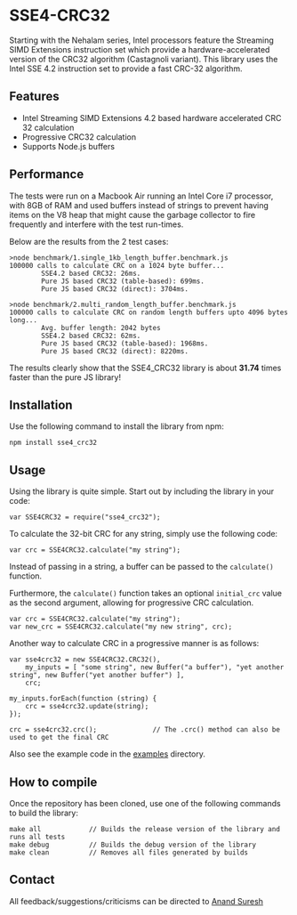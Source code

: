 # SSE4-CRC32

Starting with the Nehalam series, Intel processors feature the Streaming SIMD
Extensions instruction set which provide a hardware-accelerated version of
the CRC32 algorithm (Castagnoli variant). This library uses the Intel SSE 4.2
instruction set to provide a fast CRC-32 algorithm.


## Features

- Intel Streaming SIMD Extensions 4.2 based hardware accelerated CRC 32
calculation
- Progressive CRC32 calculation
- Supports Node.js buffers


## Performance

The tests were run on a Macbook Air running an Intel Core i7 processor, with 8GB
of RAM and used buffers instead of strings to prevent having items on the V8
heap that might cause the garbage collector to fire frequently and interfere
with the test run-times.

Below are the results from the 2 test cases:

    >node benchmark/1.single_1kb_length_buffer.benchmark.js
    100000 calls to calculate CRC on a 1024 byte buffer...
            SSE4.2 based CRC32: 26ms.
            Pure JS based CRC32 (table-based): 699ms.
            Pure JS based CRC32 (direct): 3704ms.

    >node benchmark/2.multi_random_length_buffer.benchmark.js
    100000 calls to calculate CRC on random length buffers upto 4096 bytes long...
            Avg. buffer length: 2042 bytes
            SSE4.2 based CRC32: 62ms.
            Pure JS based CRC32 (table-based): 1968ms.
            Pure JS based CRC32 (direct): 8220ms.

The results clearly show that the SSE4_CRC32 library is about **31.74** times
faster than the pure JS library!


## Installation

Use the following command to install the library from npm:

	npm install sse4_crc32


## Usage

Using the library is quite simple. Start out by including the library in your code:

	var SSE4CRC32 = require("sse4_crc32");

To calculate the 32-bit CRC for any string, simply use the following code:

	var crc = SSE4CRC32.calculate("my string");

Instead of passing in a string, a buffer can be passed to the `calculate()` function.

Furthermore, the `calculate()` function takes an optional `initial_crc` value as the second argument, allowing
for progressive CRC calculation.

	var crc = SSE4CRC32.calculate("my string");
	var new_crc = SSE4CRC32.calculate("my new string", crc);

Another way to calculate CRC in a progressive manner is as follows:

	var sse4crc32 = new SSE4CRC32.CRC32(),
		my_inputs = [ "some string", new Buffer("a buffer"), "yet another string", new Buffer("yet another buffer") ],
		crc;

	my_inputs.forEach(function (string) {
		crc = sse4crc32.update(string);
	});

	crc = sse4crc32.crc();				// The .crc() method can also be used to get the final CRC

Also see the example code in the [examples](https://github.com/anandsuresh/sse4_crc32/tree/master/examples)
 directory.

## How to compile

Once the repository has been cloned, use one of the following commands to build the library:

	make all			// Builds the release version of the library and runs all tests
	make debug			// Builds the debug version of the library
	make clean			// Removes all files generated by builds


## Contact

All feedback/suggestions/criticisms can be directed to [Anand Suresh](http://www.github.com/anandsuresh)
